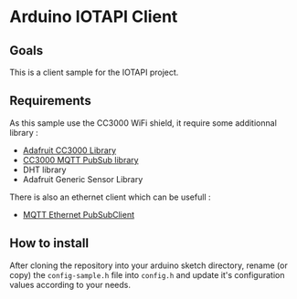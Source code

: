 # Arduino IOTAPI Client #

## Goals ##

This is a client sample for the IOTAPI project.

## Requirements ##

As this sample use the CC3000 WiFi shield, it require some additionnal library :

- [Adafruit CC3000 Library](https://github.com/adafruit/Adafruit_CC3000_Library)
- [CC3000 MQTT PubSub library](https://github.com/nathanchantrell/pubsubclient)
- DHT library
- Adafruit Generic Sensor Library

There is also an ethernet client which can be usefull :

- [MQTT Ethernet PubSubClient](https://github.com/knolleary/pubsubclient)

## How to install ##

After cloning the repository into your arduino sketch directory, rename (or copy) the `config-sample.h` file into `config.h` and update it's configuration values according to your needs.